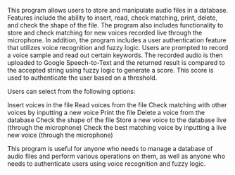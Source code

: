 This program allows users to store and manipulate audio files in a database. Features include the ability to insert, read, check matching, print, delete, and check the shape of the file. The program also includes functionality to store and check matching for new voices recorded live through the microphone. In addition, the program includes a user authentication feature that utilizes voice recognition and fuzzy logic. Users are prompted to record a voice sample and read out certain keywords. The recorded audio is then uploaded to Google Speech-to-Text and the returned result is compared to the accepted string using fuzzy logic to generate a score. This score is used to authenticate the user based on a threshold.

Users can select from the following options:

Insert voices in the file
Read voices from the file
Check matching with other voices by inputting a new voice
Print the file
Delete a voice from the database
Check the shape of the file
Store a new voice to the database live (through the microphone)
Check the best matching voice by inputting a live new voice (through the microphone)


This program is useful for anyone who needs to manage a database of audio files and perform various operations on them, as well as anyone who needs to authenticate users using voice recognition and fuzzy logic.
